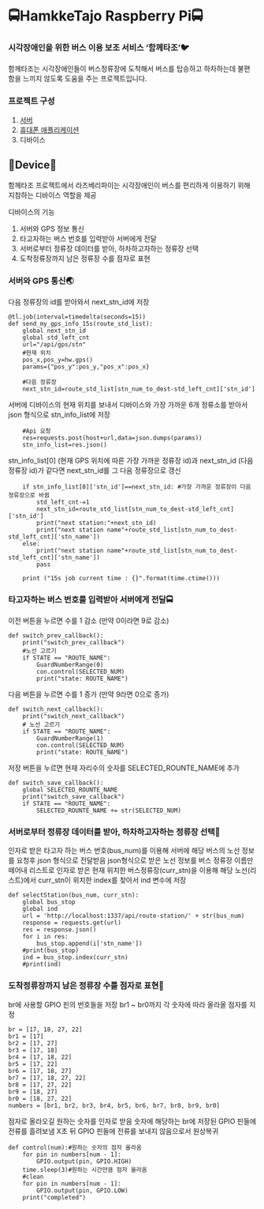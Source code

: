 # :oncoming_bus:HamkkeTajo Raspberry Pi:oncoming_bus:


### 시각장애인을 위한 버스 이용 보조 서비스 ‘함께타조’:bird:
함께타조는 시각장애인들이 버스정류장에 도착해서 버스를 탑승하고 하차하는데 불편함을 느끼지 않도록 도움을 주는 프로젝트입니다.


### 프로젝트 구성
1. [서버](https://github.com/yangjae33/tajo_backend)
2. [휴대폰 애플리케이션](https://github.com/seungyeonchoi/tajo_frontend)
3. 디바이스

## :cherries:Device:cherries:
함께타조 프로젝트에서 라즈베리파이는 시각장애인이 버스를 편리하게 이용하기 위해 지참하는 디바이스 역할을 제공

디바이스의 기능
1. 서버와 GPS 정보 통신
2. 타고자하는 버스 번호를 입력받아 서버에게 전달
3. 서버로부터 정류장 데이터를 받아, 하차하고자하는 정류장 선택
4. 도착정류장까지 남은 정류장 수를 점자로 표현


### 서버와 GPS 통신:earth_asia:

다음 정류장의 id를 받아와서 next_stn_id에 저장
``` 
@tl.job(interval=timedelta(seconds=15))
def send_my_gps_info_15s(route_std_list):
    global next_stn_id
    global std_left_cnt
    url="/api/gps/stn"
    #현재 위치
    pos_x,pos_y=hw.gps()   
    params={"pos_y":pos_y,"pos_x":pos_x}

    #다음 정류장
    next_stn_id=route_std_list[stn_num_to_dest-std_left_cnt]['stn_id']
```


서버에 디바이스의 현재 위치를 보내서 디바이스와 가장 가까운 6개 정류소를 받아서 json 형식으로 stn_info_list에 저장
```
    #Api 요청
    res=requests.post(host+url,data=json.dumps(params))
    stn_info_list=res.json()                   
```


stn_info_list[0] (현재 GPS 위치에 따른 가장 가까운 정류장 id)과 next_stn_id (다음 정류장 id)가 같다면 next_stn_id를 그 다음 정류장으로 갱신
```    
    if stn_info_list[0]['stn_id']==next_stn_id: #가장 가까운 정류장이 다음 정류장으로 바뀜
        std_left_cnt-=1
        next_stn_id=route_std_list[stn_num_to_dest-std_left_cnt]['stn_id']
        print("next station:"+next_stn_id)
        print("next station name"+route_std_list[stn_num_to_dest-std_left_cnt]['stn_name'])
    else:
        print("next station name"+route_std_list[stn_num_to_dest-std_left_cnt]['stn_name'])
        pass

    print ("15s job current time : {}".format(time.ctime()))

``` 


### 타고자하는 버스 번호를 입력받아 서버에게 전달:oncoming_bus:

이전 버튼을 누르면 수를 1 감소 (만약 0이라면 9로 감소)
``` 
def switch_prev_callback():
    print("switch_prev_callback")
    #노선 고르기
    if STATE == "ROUTE_NAME":
        GuardNumberRange(0)
        con.control(SELECTED_NUM)
        print("state: ROUTE_NAME")
``` 


다음 버튼을 누르면 수를 1 증가 (만약 9라면 0으로 증가)
``` 
def switch_next_callback():
    print("switch_next_callback")
    # 노선 고르기
    if STATE == "ROUTE_NAME":
        GuardNumberRange(1)
        con.control(SELECTED_NUM)
        print("state: ROUTE_NAME")
``` 


저장 버튼을 누르면 현재 자리수의 숫자를 SELECTED_ROUNTE_NAME에 추가
``` 
def switch_save_callback():
    global SELECTED_ROUNTE_NAME
    print("switch_save_callback")
    if STATE == "ROUTE_NAME":
        SELECTED_ROUNTE_NAME += str(SELECTED_NUM)
``` 


### 서버로부터 정류장 데이터를 받아, 하차하고자하는 정류장 선택:busstop:

인자로 받은 타고자 하는 버스 번호(bus_num)를 이용해 서버에 해당 버스의 노선 정보를 요청후 json 형식으로 전달받음
json형식으로 받은 노선 정보를 버스 정류장 이름만 떼어내 리스트로 
인자로 받은 현재 위치한 버스정류장(curr_stn)을 이용해 해당 노선(리스트)에서 curr_stn이 위치한 index를 찾아서 ind 변수에 저장
``` 
def selectStation(bus_num, curr_stn):
    global bus_stop
    global ind
    url = 'http://localhost:1337/api/route-station/' + str(bus_num)
    response = requests.get(url)
    res = response.json()
    for i in res:
        bus_stop.append(i['stn_name'])
    #print(bus_stop)
    ind = bus_stop.index(curr_stn)
    #print(ind)
``` 


### 도착정류장까지 남은 정류장 수를 점자로 표현:station:

br에 사용할 GPIO 핀의 번호들을 저장
br1 ~ br0까지 각 숫자에 따라 올라올 점자를 지정
``` 
br = [17, 18, 27, 22]
br1 = [17]
br2 = [17, 27]
br3 = [17, 18]
br4 = [17, 18, 22]
br5 = [17, 22]
br6 = [17, 18, 27]
br7 = [17, 18, 27, 22]
br8 = [17, 27, 22]
br9 = [18, 27]
br0 = [18, 27, 22]
numbers = [br1, br2, br3, br4, br5, br6, br7, br8, br9, br0]
``` 


점자로 올라오길 원하는 숫자를 인자로 받음
숫자에 해당하는 br에 저장된 GPIO 핀들에 전류를 흘려보냄
X초 뒤 GPIO 핀들에 전류를 보내지 않음으로서 원상복귀
``` 
def control(num):#원하는 숫자의 점자 올라옴
	for pin in numbers[num - 1]:
		GPIO.output(pin, GPIO.HIGH)
	time.sleep(3)#원하는 시간만큼 점자 올라옴
	#clean
	for pin in numbers[num - 1]:
		GPIO.output(pin, GPIO.LOW)
	print("completed")
``` 
